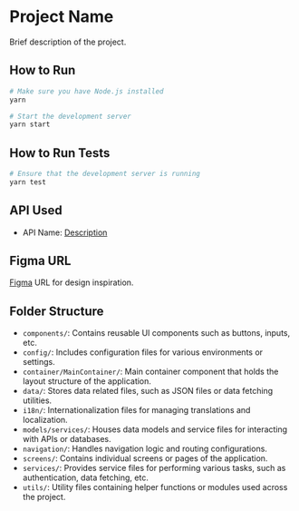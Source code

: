 # Project Name

Brief description of the project.

## How to Run

```bash
# Make sure you have Node.js installed
yarn 

# Start the development server
yarn start
```

## How to Run Tests

```bash
# Ensure that the development server is running
yarn test
```

## API Used

- API Name: [Description](http://www.omdbapi.com)

## Figma URL

[Figma]([https://www.figma.com/](https://www.figma.com/community/file/1097418400472836927/movie-mobile-app-for-virtual-reality-app-ui?searchSessionId=lx09d32u-8wg9o9uidf)) URL for design inspiration.

## Folder Structure

- `components/`: Contains reusable UI components such as buttons, inputs, etc.
- `config/`: Includes configuration files for various environments or settings.
- `container/MainContainer/`: Main container component that holds the layout structure of the application.
- `data/`: Stores data related files, such as JSON files or data fetching utilities.
- `i18n/`: Internationalization files for managing translations and localization.
- `models/services/`: Houses data models and service files for interacting with APIs or databases.
- `navigation/`: Handles navigation logic and routing configurations.
- `screens/`: Contains individual screens or pages of the application.
- `services/`: Provides service files for performing various tasks, such as authentication, data fetching, etc.
- `utils/`: Utility files containing helper functions or modules used across the project.
